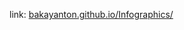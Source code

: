 link: <a href="http://bakayanton.github.io/Infographics/" title="open in new page" target="_blank">bakayanton.github.io/Infographics/</a>
